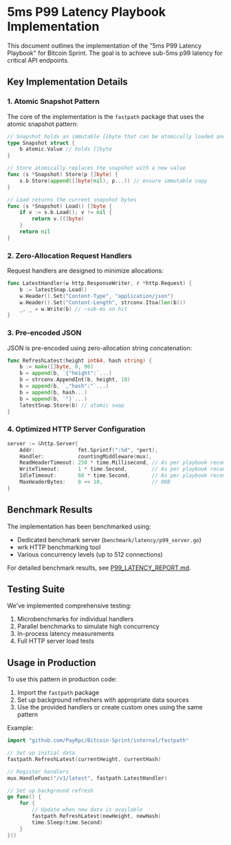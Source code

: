 # 5ms P99 Latency Playbook Implementation

This document outlines the implementation of the "5ms P99 Latency Playbook" for Bitcoin Sprint. The goal is to achieve sub-5ms p99 latency for critical API endpoints.

## Key Implementation Details

### 1. Atomic Snapshot Pattern

The core of the implementation is the `fastpath` package that uses the atomic snapshot pattern:

```go
// Snapshot holds an immutable []byte that can be atomically loaded and stored
type Snapshot struct {
    b atomic.Value // holds []byte
}

// Store atomically replaces the snapshot with a new value
func (s *Snapshot) Store(p []byte) {
    s.b.Store(append([]byte(nil), p...)) // ensure immutable copy
}

// Load returns the current snapshot bytes
func (s *Snapshot) Load() []byte {
    if v := s.b.Load(); v != nil {
        return v.([]byte)
    }
    return nil
}
```

### 2. Zero-Allocation Request Handlers

Request handlers are designed to minimize allocations:

```go
func LatestHandler(w http.ResponseWriter, r *http.Request) {
    b := latestSnap.Load()
    w.Header().Set("Content-Type", "application/json")
    w.Header().Set("Content-Length", strconv.Itoa(len(b)))
    _, _ = w.Write(b) // ~sub-ms on hit
}
```

### 3. Pre-encoded JSON

JSON is pre-encoded using zero-allocation string concatenation:

```go
func RefreshLatest(height int64, hash string) {
    b := make([]byte, 0, 96)
    b = append(b, `{"height":`...)
    b = strconv.AppendInt(b, height, 10)
    b = append(b, `,"hash":"`...)
    b = append(b, hash...)
    b = append(b, `"}`...)
    latestSnap.Store(b) // atomic swap
}
```

### 4. Optimized HTTP Server Configuration

```go
server := &http.Server{
    Addr:              fmt.Sprintf(":%d", *port),
    Handler:           countingMiddleware(mux),
    ReadHeaderTimeout: 250 * time.Millisecond, // As per playbook recommendation
    WriteTimeout:      1 * time.Second,        // As per playbook recommendation
    IdleTimeout:       60 * time.Second,       // As per playbook recommendation
    MaxHeaderBytes:    8 << 10,                // 8KB
}
```

## Benchmark Results

The implementation has been benchmarked using:
- Dedicated benchmark server (`benchmark/latency/p99_server.go`)
- wrk HTTP benchmarking tool
- Various concurrency levels (up to 512 connections)

For detailed benchmark results, see [P99_LATENCY_REPORT.md](benchmark/latency/P99_LATENCY_REPORT.md).

## Testing Suite

We've implemented comprehensive testing:
1. Microbenchmarks for individual handlers
2. Parallel benchmarks to simulate high concurrency
3. In-process latency measurements
4. Full HTTP server load tests

## Usage in Production

To use this pattern in production code:

1. Import the `fastpath` package
2. Set up background refreshers with appropriate data sources
3. Use the provided handlers or create custom ones using the same pattern

Example:
```go
import "github.com/PayRpc/Bitcoin-Sprint/internal/fastpath"

// Set up initial data
fastpath.RefreshLatest(currentHeight, currentHash)

// Register handlers
mux.HandleFunc("/v1/latest", fastpath.LatestHandler)

// Set up background refresh
go func() {
    for {
        // Update when new data is available
        fastpath.RefreshLatest(newHeight, newHash)
        time.Sleep(time.Second)
    }
}()
```
